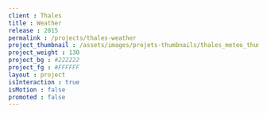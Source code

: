 ```yaml
---
client : Thales
title : Weather
release : 2015
permalink : /projects/thales-weather
project_thumbnail : /assets/images/projets-thumbnails/thales_meteo_thumb.png
project_weight : 130
project_bg : #222222
project_fg : #FFFFFF
layout : project
isInteraction : true
isMotion : false
promoted : false
---
```

